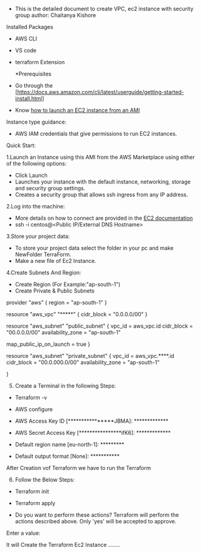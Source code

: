 * This is the detailed document to create VPC, ec2 instance with security group
author: Chaitanya Kishore

Installed Packages
- AWS CLI
- VS code
- terraform Extension

  *Prerequisites

 - Go through the [https://docs.aws.amazon.com/cli/latest/userguide/getting-started-install.html]
 - Know [how to launch an EC2 instance from an AMI](http://docs.aws.amazon.com/AWSEC2/latest/UserGuide/launching-instance.html)

 Instance type guidance:

 * AWS IAM credentials that give permissions to run EC2 instances.


 Quick Start:

1.Launch an Instance using this AMI from the AWS Marketplace using either of the following options:
  
   - Click Launch
   - Launches your instance with the default instance, networking, storage and security group settings.
   - Creates a security group that allows ssh ingress from any IP address.

2.Log into the machine:

  - More details on how to connect are provided in the [EC2 documentation](https://docs.aws.amazon.com/AWSEC2/latest/UserGuide/AccessingInstances.html)
  - ssh -i <Private Key> centos@<Public IP/External DNS Hostname>

3.Store your project data:

  - To store your project data select the folder in your pc and make NewFolder TerraForm.
  - Make a new file of Ec2 Instance.

4.Create Subnets And Region:
  
  - Create Region (For Example:"ap-south-1")
  - Create Private & Public Subnets



provider "aws" {
  region = "ap-south-1"
}

resource "aws_vpc" "*****" {
  cidr_block = "0.0.0.0/00"
}

resource "aws_subnet" "public_subnet" {
  vpc_id                  = aws_vpc.id
  cidr_block              = "00.0.0.0/00"
  availability_zone       = "ap-south-1"

  map_public_ip_on_launch = true
}

resource "aws_subnet" "private_subnet" {
  vpc_id     = aws_vpc.****.id
  cidr_block = "00.0.000.0/00"
  availability_zone = "ap-south-1" 
  
}


5. Create a Terminal in the following Steps:

 * Terraform -v

 * AWS configure

 * AWS Access Key ID [****************JBMA]: *************

 * AWS Secret Access Key [****************ifK6]: *************

 * Default region name [eu-north-1]: *********

 * Default output format [None]: ***********


After Creation vof Terraform we have to run the Terraform 

6. Follow the Below Steps:

 * Terraform init

 * Terraform apply

 * Do you want to perform these actions?
  Terraform will perform the actions described above.
  Only 'yes' will be accepted to approve.

  Enter a value: 

It will Create the Terraform  Ec2 Instance ........

